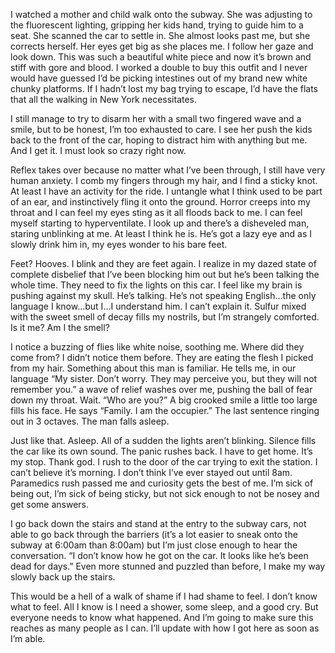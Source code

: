 I watched a mother and child walk onto the subway. She was adjusting to the fluorescent lighting, gripping her kids hand, trying to guide him to a seat. She scanned the car to settle in. She almost looks past me, but she corrects herself. Her eyes get big as she places me. I follow her gaze and look down. This was such a beautiful white piece and now it’s brown and stiff with gore and blood. I worked a double to buy this outfit and I never would have guessed I’d be picking intestines out of my brand new white chunky platforms. If I hadn’t lost my bag trying to escape, I’d have the flats that all the walking in New York necessitates. 

I still manage to try to disarm her with a small two fingered wave and a smile, but to be honest, I’m too exhausted to care. I see her push the kids back to the front of the car, hoping to distract him with anything but me. And I get it. I must look so crazy right now. 

Reflex takes over because no matter what I’ve been through, I still have very human anxiety. I comb my fingers through my hair, and I find a sticky knot. At least I have an activity for the ride. I untangle what I think used to be part of an ear, and instinctively fling it onto the ground. Horror creeps into my throat and I can feel my eyes sting as it all floods back to me. I can feel myself starting to hyperventilate. I look up and there’s a disheveled man, staring unblinking at me. At least I think he is. He’s got a lazy eye and as I slowly drink him in, my eyes wonder to his bare feet. 

Feet? Hooves. I blink and they are feet again. I realize in my dazed state of complete disbelief that I’ve been blocking him out but he’s been talking the whole time. They need to fix the lights on this car. I feel like my brain is pushing against my skull. He’s talking. He’s not speaking English…the only language I know…but I…I understand him. I can’t explain it. Sulfur mixed with the sweet smell of decay fills my nostrils, but I’m strangely comforted. Is it me? Am I the smell? 

I notice a buzzing of flies like white noise, soothing me. Where did they come from? I didn’t notice them before. They are eating the flesh I picked from my hair. Something about this man is familiar. He tells me, in our language “My sister. Don’t worry. They may perceive you, but they will not remember you.” a wave of relief washes over me, pushing the ball of fear down my throat. Wait. “Who are you?” A big crooked smile a little too large fills his face. He says “Family. I am the occupier.” The last sentence ringing out in 3 octaves. The man falls asleep. 


Just like that. Asleep. All of a sudden the lights aren’t blinking. Silence fills the car like its own sound. The panic rushes back. I have to get home. It’s my stop. Thank god. I rush to the door of the car trying to exit the station. I can’t believe it’s morning. I don’t think I’ve ever stayed out until 8am. Paramedics rush passed me and curiosity gets the best of me. I’m sick of being out, I’m sick of being sticky, but not sick enough to not be nosey and get some answers. 


I go back down the stairs and stand at the entry to the subway cars, not able to go back through the barriers (it’s a lot easier to sneak onto the subway at 6:00am than 8:00am) but I’m just close enough to hear the conversation. “I don’t know how he got on the car. It looks like he’s been dead for days.” Even more stunned and puzzled than before, I make my way slowly back up the stairs. 

This would be a hell of a walk of shame if I had shame to feel. I don’t know what to feel. All I know is I need a shower, some sleep, and a good cry. But everyone needs to know what happened. And I’m going to make sure this reaches as many people as I can. I’ll update with how I got here as soon as I’m able.